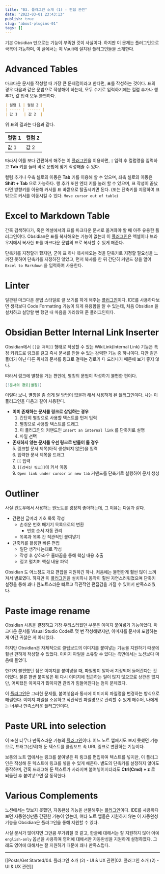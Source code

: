 ```yaml
---
title: "03. 플러그인 소개 (1) - 편집 관련"
date: "2023-03-01 23:43:13"
publish: true
slug: "about-plugins-01"
tags: []
---
```


기본 Obsidian 만으로는 기능이 부족한 것이 사실이다. 하지만 이 문제는 플러그인으로 극복이 가능하며, 이 글에서는 이 Vault에 설치된 플러그인들을 소개한다.

# Advanced Tables

마크다운 문서를 작성할 때 가장 큰 문제점이라고 한다면, 표를 작성하는 것이다. 표의 경우 다음과 같은 문법으로 작성해야 하는데, 모두 수기로 입력하기에는 컬럼 추가나 행 추가, 값 입력 모두 불편하다.

```markdown
| 컬럼 1 | 컬럼 2 |
| ----- | ------ |
| 값 1   | 값 2  |
```

위 표의 결과는 다음과 같다.

| 컬럼 1 | 컬럼 2 |
| ------ | ------ |
| 값 1   | 값 2   |

따라서 이를 보다 간편하게 해주는 이 [플러그인](https://obsidian.md/plugins?id=table-editor-obsidian)을 이용하면, `|` 입력 후 컬럼명을 입력하고 **Tab** 키를 눌러 바로 문법에 맞게 작성해줄 수 있다.

컬럼 추가나 우측 셀로의 이동은 **Tab** 키를 이용해 할 수 있으며, 좌측 셀로의 이동은 **Shift + Tab** 으로 가능하다. 행 추가 또한 엔터 키를 눌러 할 수 있으며, 표 작성이 끝났다면 방향키를 이용해 커서를 표 바깥으로 탈출시키면 된다. (또는 단축키를 지정하여 표 밖으로 커서를 이동시킬 수 있다. `Move cursor out of table`)

# Excel to Markdown Table

간혹 검색하다가, 혹은 엑셀에서의 표를 마크다운 문서로 옮겨와야 할 때 아주 유용한 플러그인이다. Obsidian은 표를 복사해오는 기능이 없는데 이 [플러그인](https://obsidian.md/plugins?id=obsidian-excel-to-markdown-table)은 엑셀이나 브라우저에서 복사한 표를 마크다운 문법의 표로 복사할 수 있게 해준다.

단축키를 지정할까 했지만, 굳이 표 하나 복사해오는 것을 단축키로 지정할 필요성을 느끼진 못하여 단축키를 지정하진 않았고, 먼저 복사를 한 뒤 간단히 커맨드 창을 열어 `Excel to Markdown` 을 입력하여 사용한다.

# Linter

일관된 마크다운 문법 스타일로 글 쓰기를 하게 해주는 [플러그인](https://obsidian.md/plugins?id=obsidian-linter)이다. IDE를 사용하다보면 생각보다 Code Formatting 기능이 되게 유용함을 알 수 있는데, 처음 Obsidian 을 설치하고 실망할 뻔 했던 내 마음을 가라앉혀 준 플러그인이다.

# Obsidian Better Internal Link Inserter

Obsidian에서 `[[글 제목]]` 형태로 작성할 수 있는 WikiLink(Internal Link) 기능은 특정 키워드로 링크를 걸고 즉시 문서를 만들 수 있는 강력한 기능 중 하나이다. 다만 같은 폴더가 아닌 다른 위치의 문서를 링크로 걸때는 경로가 다 드러나기 때문에 보기 좋지 않다.

따라서 링크에 별칭을 거는 편인데, 별칭의 문법이 작성하기 불편한 편이다.

```markdown
[[문서의 경로|별칭]]
```

이렇다 보니, 별칭을 좀 쉽게 달 방법이 없을까 해서 사용하게 된 [플러그인](https://obsidian.md/plugins?id=obsidian-better-internal-link-inserter)이다. 나는 이 플러그인을 다음과 같이 사용한다.

- **이미 존재하는 문서를 링크로 삽입하는 경우**
    1. 간단히 별칭으로 사용할 텍스트를 먼저 입력
    2. 별칭으로 사용할 텍스트를 드래그
    3. 이 플러그인의 커맨드인 `Insert an internal link` 를 단축키로 실행
    4. 파일 선택
- **존재하지 않는 문서를 우선 링크로 만들어 둘 경우**  
    5. 링크할 문서 제목(아직 생성되지 않은)을 입력  
    6. 입력한 문서 제목을 드래그  
    7. `[[` 입력  
    8. `[[감싸진 링크]]`에 커서 이동  
    9. `Open link under cursor in new tab` 커맨드를 단축키로 실행하여 문서 생성

# Outliner

사실 윈도우에서 사용하는 원노트를 굉장히 좋아하는데, 그 이유는 다음과 같다.

- 간편한 글머리 기호 목록 작성
    - 손쉬운 번호 매기기 목록으로의 변환
        - 번호 순서 자동 관리
    - 목록과 목록 간 직관적인 붙여넣기
- 단축키를 활용한 빠른 편집
    - 일단 생각나는대로 작성
    - 작성 후 상하좌우 줄바꿈을 통해 핵심 내용 추출
    - 접고 펼치며 핵심 내용 파악

Obsidian 도 어느정도 개요 편집을 지원하긴 하나, 처음에는 불편한게 훨씬 많이 느껴져서 별로였다. 하지만 이 [플러그인](https://obsidian.md/plugins?id=obsidian-outliner)을 설치하니 동작이 훨씬 자연스러워졌으며 단축키 설정을 통해 꽤나 원노트스러운 빠르고 직관적인 편집감을 가질 수 있어서 만족스러웠다.

# Paste image rename

Obsidian 사용을 결정하고 가장 우려스러웠던 부분은 이미지 붙여넣기 기능이었다. 마크다운 문서를 Visual Studio Code로 몇 번 작성해봤지만, 이미지를 문서에 포함하는게 여간 귀찮은 게 아니었다.

하지만 Obsidian은 자체적으로 클립보드의 이미지를 붙여넣는 기능을 지원하기 때문에 훨씬 편하게 작성할 수 있었다. 이미지 파일을 소유할 수 있다는 측면에서는 노션보다 마음에 들었다.

한가지 불편했던 점은 이미지를 붙여넣을 때, 파일명이 알아서 지정되어 들어간다는 것 이었다. 물론 한번 붙여넣은 뒤 다시 이미지에 접근하는 일이 많지 않으므로 상관은 없지만, 어찌됐든 이미지가 많아지면 관리가 힘들어진다는 점이 문제였다.

이 [플러그인](https://obsidian.md/plugins?id=obsidian-paste-image-rename)은 그러한 문제를, 붙여넣음과 동시에 이미지의 파일명을 변경하는 방식으로 해결한다. 이미지 파일을 소유하고 직관적인 파일명으로 관리할 수 있게 해주어, 나에게는 너무나 만족스러운 플러그인이다.

# Paste URL into selection

이 또한 너무나 만족스러운 기능의 [플러그인](https://obsidian.md/plugins?id=url-into-selection)이다. 어느 노트 앱에서도 보지 못했던 기능으로, 드래그(선택)해 둔 텍스트를 클립보드 속 URL 링크로 변환하는 기능이다.

보통의 노트 앱에서는 링크를 붙여넣은 뒤 링크를 편집하여 텍스트를 넣지만, 이 플러그인은 작성해 둔 텍스트에 링크를 넣을 수 있게 해준다. 별도의 단축키를 설정하지 않아도 동작하며, 간혹 드래그해 둔 텍스트가 사라지며 붙여넣어지더라도 **Ctrl(Cmd) + z** 로 되돌린 후 붙여넣으면 잘 동작한다.

# Various Complements

노션에서는 맛보지 못했던, 자동완성 기능을 선물해주는 [플러그인](https://obsidian.md/plugins?id=various-complements)이다. IDE를 사용하다보면 자동완성만큼 간편한 기능이 없는데, 여타 노트 앱들은 지원하지 않는 이 자동완성 기능을 Obsidian은 플러그인을 통해 지원할 수 있다.

사실 문서가 많아지면 그만큼 무거워질 것 같고, 한글에 대해서는 잘 지원하지 않아 아예 `english-only` 옵션을 사용하여 영어에 대해서만 자동완성을 지원하게 설정하였다. 그래도 영어에 대해서는 잘 지원하기 때문에 꽤나 만족스럽다.

---

[[Posts/Get Started/04. 플러그인 소개 (2) - UI & UX 관련|02. 플러그인 소개 (2) - UI & UX 관련]]
